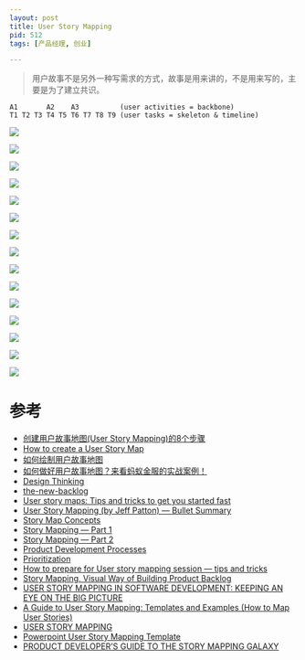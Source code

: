 ```yaml
---
layout: post
title: User Story Mapping
pid: 512
tags: [产品经理, 创业]

---
```


> 用户故事不是另外一种写需求的方式，故事是用来讲的，不是用来写的，主要是为了建立共识。


```shell
A1       A2    A3          (user activities = backbone)
T1 T2 T3 T4 T5 T6 T7 T8 T9 (user tasks = skeleton & timeline)
```


![](/uploads/2021/02/02-01.png)

![](/uploads/2021/02/02-02.png)

![](/uploads/2021/02/02-03.png)

![](/uploads/2021/02/02-04.png)

![](/uploads/2021/02/02-05.png)

![](/uploads/2021/02/02-06.png)

![](/uploads/2021/02/02-07.png)

![](/uploads/2021/02/02-08.png)

![](/uploads/2021/02/02-09.png)

![](/uploads/2021/02/02-10.png)

![](/uploads/2021/02/02-11.png)

![](/uploads/2021/02/02-12.jpg)

![](/uploads/2021/02/02-13.jpg)

![](/uploads/2021/02/02-14.png)

![](/uploads/2021/02/02-15.jpg)







# 参考

+ [创建用户故事地图(User Story Mapping)的8个步骤](http://www.woshipm.com/pd/270289.html)
+ [How to create a User Story Map](http://winnipegagilist.blogspot.com/2012/03/how-to-create-user-story-map.html)
+ [如何绘制用户故事地图](https://zhuanlan.zhihu.com/p/51819306)
+ [如何做好用户故事地图？来看蚂蚁金服的实战案例！](https://www.uisdc.com/user-maps-design-ali-case)
+ [Design Thinking](https://www.ideou.com/pages/design-thinking)
+ [the-new-backlog](https://www.jpattonassociates.com/the-new-backlog/)
+ [User story maps: Tips and tricks to get you started fast](https://www.beliminal.com/quickstart-guide-to-user-story-maps/)
+ [User Story Mapping (by Jeff Patton) — Bullet Summary](https://medium.com/@ivanlandabaso/user-story-mapping-by-jeff-patton-bullet-summary-1bf7b673e181)
+ [Story Map Concepts](http://www.jpattonassociates.com/wp-content/uploads/2015/03/story_mapping.pdf)
+ [Story Mapping — Part 1](https://uxknowledgebase.com/story-mapping-part-1-e65b0b74591)
+ [Story Mapping — Part 2](https://uxknowledgebase.com/story-mapping-part-2-3b0e9e0cf2ef)
+ [Product Development Processes](https://uxknowledgebase.com/product-development-processes-f9713b3b067)
+ [Prioritization](https://uxknowledgebase.com/prioritization-cce48e4618ca)
+ [How to prepare for User story mapping session — tips and tricks](https://medium.com/@katerina_mnuk/user-story-mapping-tips-and-tricks-dea4e2ffbae4)
+ [Story Mapping, Visual Way of Building Product Backlog](https://www.thoughtworks.com/insights/blog/story-mapping-visual-way-building-product-backlog)
+ [USER STORY MAPPING IN SOFTWARE DEVELOPMENT: KEEPING AN EYE ON THE BIG PICTURE](https://www.knowis.com/blog/user-story-mapping-in-software-development-keeping-an-eye-on-the-big-picture)
+ [A Guide to User Story Mapping: Templates and Examples (How to Map User Stories)](https://plan.io/blog/user-story-mapping/)
+ [USER STORY MAPPING](https://powerslides.com/powerpoint-industry/technology-templates/user-story-mapping/)
+ [Powerpoint User Story Mapping Template](https://business-docs.co.uk/downloads/powerpoint-user-story-mapping-template/)
+ [PRODUCT DEVELOPER’S GUIDE TO THE STORY MAPPING GALAXY](https://www.syncroness.com/2018-10-8-product-developers-guide-to-the-story-mapping-galaxy/)

